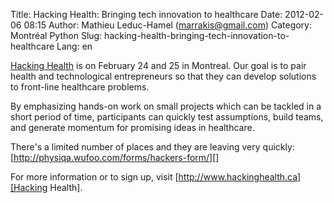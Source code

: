 Title: Hacking Health: Bringing tech innovation to healthcare
Date: 2012-02-06 08:15
Author: Mathieu Leduc-Hamel (marrakis@gmail.com)
Category: Montréal Python
Slug: hacking-health-bringing-tech-innovation-to-healthcare
Lang: en

<!--:en-->

[Hacking Health][] is on February 24 and 25 in Montreal. Our goal is to
pair health and technological entrepreneurs so that they can develop
solutions to front-line healthcare problems.

By emphasizing hands-on work on small projects which can be tackled in a
short period of time, participants can quickly test assumptions, build
teams, and generate momentum for promising ideas in healthcare.

There's a limited number of places and they are leaving very quickly:
[http://physiqa.wufoo.com/forms/hackers-form/][]

For more information or to sign up, visit
[http://www.hackinghealth.ca][Hacking Health].

  [Hacking Health]: http://www.hackinghealth.ca
  [http://physiqa.wufoo.com/forms/hackers-form/]: http://physiqa.wufoo.com/forms/hackers-form/
